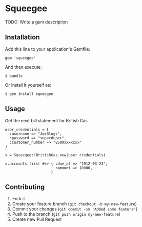 # Squeegee

TODO: Write a gem description

## Installation

Add this line to your application's Gemfile:

    gem 'squeegee'

And then execute:

    $ bundle

Or install it yourself as:

    $ gem install squeegee

## Usage

Get the next bill statement for British Gas

    user_credentials = {
      :username => "JoeBlogs",
      :password => "superduper",
      :customer_number => "8500xxxxxxx"
    }

    s = Squeegee::BritishGas.new(user_credentials)

    s.accounts.first #=> { :due_at => "2012-03-23",
                           :amount => 10000,
                         }



## Contributing

1. Fork it
2. Create your feature branch (`git checkout -b my-new-feature`)
3. Commit your changes (`git commit -am 'Added some feature'`)
4. Push to the branch (`git push origin my-new-feature`)
5. Create new Pull Request
